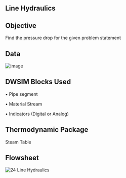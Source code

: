 ## Line Hydraulics

## Objective

Find the pressure drop for the given problem statement

## Data

![image](https://user-images.githubusercontent.com/87890409/193416893-fbe1e7a6-2157-40d8-a2cf-9c96e6eac9d5.png)


## DWSIM Blocks Used

•	Pipe segment

•	Material Stream

•	Indicators (Digital or Analog)

## Thermodynamic Package

Steam Table

## Flowsheet

![24 Line Hydraulics](https://user-images.githubusercontent.com/87890409/193440134-9065ae71-20e7-427e-9cc3-2c9a25a03953.gif)

